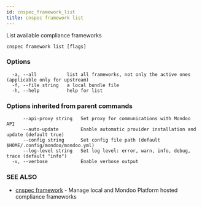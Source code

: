 ```yaml
---
id: cnspec_framework_list
title: cnspec framework list
---
```


List available compliance frameworks

```
cnspec framework list [flags]
```

### Options

```
  -a, --all           list all frameworks, not only the active ones (applicable only for upstream)
  -f, --file string   a local bundle file
  -h, --help          help for list
```

### Options inherited from parent commands

```
      --api-proxy string   Set proxy for communications with Mondoo API
      --auto-update        Enable automatic provider installation and update (default true)
      --config string      Set config file path (default $HOME/.config/mondoo/mondoo.yml)
      --log-level string   Set log level: error, warn, info, debug, trace (default "info")
  -v, --verbose            Enable verbose output
```

### SEE ALSO

- [cnspec framework](cnspec_framework.md) - Manage local and Mondoo Platform hosted compliance frameworks
